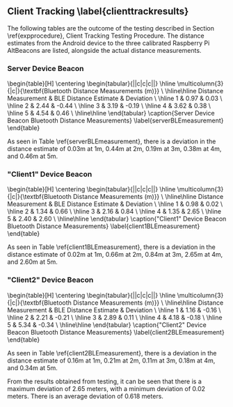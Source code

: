 ## Client Tracking \label{clienttrackresults}

The following tables are the outcome of the testing described in Section
\ref{expprocedure}, Client Tracking Testing Procedure. The distance estimates
from the Android device to the three calibrated Raspberry Pi AltBeacons are
listed, alongside the actual distance measurements.

### Server Device Beacon

\begin{table}[H]
\centering
    \begin{tabular}{||c|c|c||}
    \hline
    \multicolumn{3}{|c|}{\textbf{Bluetooth Distance Measurements (m)}} \\
    \hline\hline
    Distance Measurement & BLE Distance Estimate & Deviation \\
    \hline
    1 & 0.97 & 0.03 \\
    \hline
    2 & 2.44 & -0.44 \\
    \hline
    3 & 3.19 & -0.19 \\
    \hline
    4 & 3.62 & 0.38 \\
    \hline
    5 & 4.54 & 0.46 \\
    \hline\hline
    \end{tabular}
    \caption{Server Device Beacon Bluetooth Distance Measurements}
    \label{serverBLEmeasurement}
\end{table}

As seen in Table \ref{serverBLEmeasurement}, there is a deviation in the
distance estimate of 0.03m at 1m, 0.44m at 2m, 0.19m at 3m, 0.38m at 4m, and
0.46m at 5m.

### "Client1" Device Beacon

\begin{table}[H]
\centering
    \begin{tabular}{||c|c|c||}
    \hline
    \multicolumn{3}{|c|}{\textbf{Bluetooth Distance Measurements (m)}} \\
    \hline\hline
    Distance Measurement & BLE Distance Estimate & Deviation \\
    \hline
    1 & 0.98 & 0.02 \\
    \hline
    2 & 1.34 & 0.66 \\
    \hline
    3 & 2.16 & 0.84 \\
    \hline
    4 & 1.35 & 2.65 \\
    \hline
    5 & 2.40 & 2.60 \\
    \hline\hline
    \end{tabular}
    \caption{"Client1" Device Beacon Bluetooth Distance Measurements}
    \label{client1BLEmeasurement}
\end{table}

As seen in Table \ref{client1BLEmeasurement}, there is a deviation in the
distance estimate of 0.02m at 1m, 0.66m at 2m, 0.84m at 3m, 2.65m at 4m, and 2.60m at 5m.

### "Client2" Device Beacon

\begin{table}[H]
\centering
    \begin{tabular}{||c|c|c||}
    \hline
    \multicolumn{3}{|c|}{\textbf{Bluetooth Distance Measurements (m)}} \\
    \hline\hline
    Distance Measurement & BLE Distance Estimate & Deviation \\
    \hline
    1 & 1.16 & -0.16 \\
    \hline
    2 & 2.21 & -0.21 \\
    \hline
    3 & 2.89 & 0.11 \\
    \hline
    4 & 4.18 & -0.18 \\
    \hline
    5 & 5.34 & -0.34 \\
    \hline\hline
    \end{tabular}
    \caption{"Client2" Device Beacon Bluetooth Distance Measurements}
    \label{client2BLEmeasurement}
\end{table}

As seen in Table \ref{client2BLEmeasurement}, there is a deviation in the
distance estimate of 0.16m at 1m, 0.21m at 2m, 0.11m at 3m, 0.18m at 4m, and 0.34m at 5m.

From the results obtained from testing, it can be seen that there is a maximum
deviation of 2.65 meters, with a minimum deviation of 0.02 meters. There is an
average deviation of 0.618 meters.
